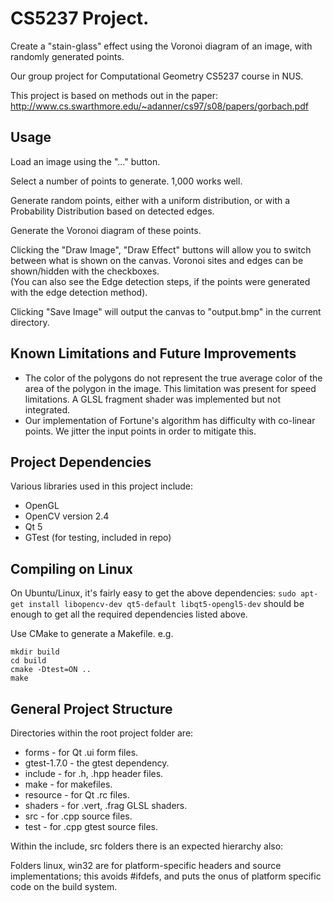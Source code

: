 # CS5237 Project.

Create a "stain-glass" effect using the Voronoi diagram of an image, with
randomly generated points.

Our group project for Computational Geometry CS5237 course in NUS.

This project is based on methods out in the paper:
<http://www.cs.swarthmore.edu/~adanner/cs97/s08/papers/gorbach.pdf>

## Usage

Load an image using the "..." button.

Select a number of points to generate. 1,000 works well.

Generate random points, either with a uniform distribution, or with a
Probability Distribution based on detected edges.

Generate the Voronoi diagram of these points.

Clicking the "Draw Image", "Draw Effect" buttons will allow you to switch
between what is shown on the canvas. Voronoi sites and edges can be
shown/hidden with the checkboxes.  
(You can also see the Edge detection steps, if the points were generated with
the edge detection method).

Clicking "Save Image" will output the canvas to "output.bmp" in the current
directory.

## Known Limitations and Future Improvements

* The color of the polygons do not represent the true average color of the area
  of the polygon in the image. This limitation was present for speed
  limitations. A GLSL fragment shader was implemented but not integrated.
* Our implementation of Fortune's algorithm has difficulty with co-linear
  points. We jitter the input points in order to mitigate this.

## Project Dependencies

Various libraries used in this project include:

<!-- XXX Links to download sections for these.. -->
* OpenGL
* OpenCV version 2.4
* Qt 5
* GTest (for testing, included in repo)

## Compiling on Linux

On Ubuntu/Linux, it's fairly easy to get the above dependencies:
```sudo apt-get install libopencv-dev qt5-default libqt5-opengl5-dev```
should be enough to get all the required dependencies listed above.

Use CMake to generate a Makefile.
e.g.

```
mkdir build
cd build
cmake -Dtest=ON ..
make
```

## General Project Structure

Directories within the root project folder are:

* forms - for Qt .ui form files.
* gtest-1.7.0 - the gtest dependency.
* include - for .h, .hpp header files.
* make - for makefiles.
* resource - for Qt .rc files.
* shaders - for .vert, .frag GLSL shaders.
* src - for .cpp source files.
* test - for .cpp gtest source files.

Within the include, src folders there is an expected hierarchy also:

Folders linux, win32 are for platform-specific headers and source
implementations; this avoids #ifdefs, and puts the onus of platform specific
code on the build system.

